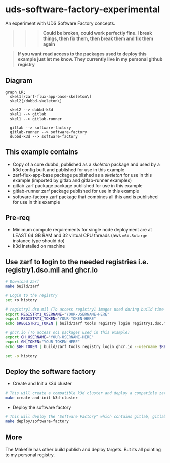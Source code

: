 # uds-software-factory-experimental

An experiment with UDS Software Factory concepts.

>>>**Could be broken, could work perfectly fine. I break things, then fix them, then break them and fix them again**

>**If you want read access to the packages used to deploy this example just let me know. They currently live in my personal github registry**

## Diagram

```mermaid
graph LR;
  skel1[/zarf-flux-app-base-skeleton\]
  skel2[/dubbd-skeleton\]

  skel2 --> dubbd-k3d
  skel1 --> gitlab
  skel1 --> gitlab-runner

  gitlab --> software-factory
  gitlab-runner --> software-factory
  dubbd-k3d --> software-factory
```

## This example contains
- Copy of a core dubbd, published as a *skeleton* package and used by a k3d config built and published for use in this example
- zarf-flux-app-base package published as a *skeleton* for use in this example (imported by gitlab and gitlab-runner examples)
- gitlab zarf package package published for use in this example
- gitlab-runner zarf package published for use in this example
- software-factory zarf package that combines all this and is published for use in this example


## Pre-req
- Minimum compute requirements for single node deployment are at LEAST 64 GB RAM and 32 virtual CPU threads (aws `m6i.8xlarge` instance type should do)
- k3d installed on machine

## Use zarf to login to the needed registries i.e. registry1.dso.mil and ghcr.io

```bash
# Download Zarf
make build/zarf

# Login to the registry
set +o history

# registry1.dso.mil (To access registry1 images used during build time in this example)
export REGISTRY1_USERNAME="YOUR-USERNAME-HERE"
export REGISTRY1_TOKEN="YOUR-TOKEN-HERE"
echo $REGISTRY1_TOKEN | build/zarf tools registry login registry1.dso.mil --username $REGISTRY1_USERNAME --password-stdin

# ghcr.io (To access oci packages used in this example)
export GH_USERNAME="YOUR-USERNAME-HERE"
export GH_TOKEN="YOUR-TOKEN-HERE"
echo $GH_TOKEN | build/zarf tools registry login ghcr.io --username $REGISTRY1_USERNAME --password-stdin

set -o history
```

## Deploy the software factory
- Create and Init a k3d cluster
```bash
# This will create a compatible k3d cluster and deploy a compatible zarf init package
make create-and-init-k3d-cluster
```
- Deploy the software factory
```bash
# This will deploy the "Software Factory" which contains gitlab, gitlab-runner running on top of DUBBD (Defense Unicorns Big Bang Distro)
make deploy/software-factory
```

## More
The Makefile has other build publish and deploy targets. But its all pointing to my personal registry.
